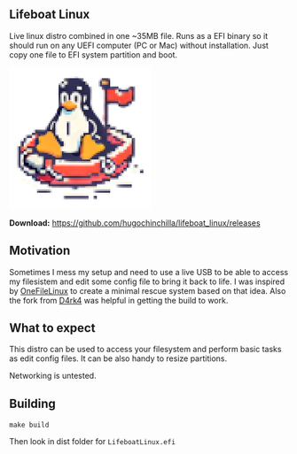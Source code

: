 ## Lifeboat Linux

Live linux distro combined in one ~35MB file. Runs as a EFI binary so it should run on any UEFI computer (PC or Mac) without installation. Just copy one file to EFI system partition and boot.

<img width="256px" alt="One File Linux" src="icon.png" />

**Download:** https://github.com/hugochinchilla/lifeboat_linux/releases

## Motivation

Sometimes I mess my setup and need to use a live USB to be able to access my filesistem and edit some config file to bring it back to life.
I was inspired by [OneFileLinux](https://github.com/zhovner/OneFileLinux) to create a minimal rescue system based on that idea. Also the fork from [D4rk4](https://github.com/D4rk4/OneRecovery) was helpful in getting the build to work.


## What to expect

This distro can be used to access your filesystem and perform basic tasks as edit config files. It can be also handy to resize partitions.

Networking is untested.


## Building

```
make build
```

Then look in dist folder for `LifeboatLinux.efi`